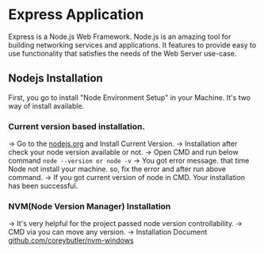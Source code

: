 # Express Application
   Express is a Node.js Web Framework. Node.js is an amazing tool for building networking services and applications.  It features to provide easy to use functionality that satisfies the needs of the Web Server use-case.

## Nodejs Installation
  First, you go to install "Node Environment Setup" in your Machine.
 It's two way of install available.
 
### Current version based installation.
  -> Go to the [nodejs.org](https://nodejs.org/en/) and Install Current Version.
  -> Installation after check your node version available or not.
  -> Open CMD and run below command
     ```
     node --version or node -v
     ```
  -> You got error message. that time Node not install your machine. so, fix the error and after run above    command.
  -> If you got current version of node in CMD. Your installation has been successful.

### NVM(Node Version Manager) Installation
  -> It's very helpful for the project passed node version controllability.
  -> CMD via you can move any version.
  -> Installation Document [github.com/coreybutler/nvm-windows](https://github.com/coreybutler/nvm-windows)
